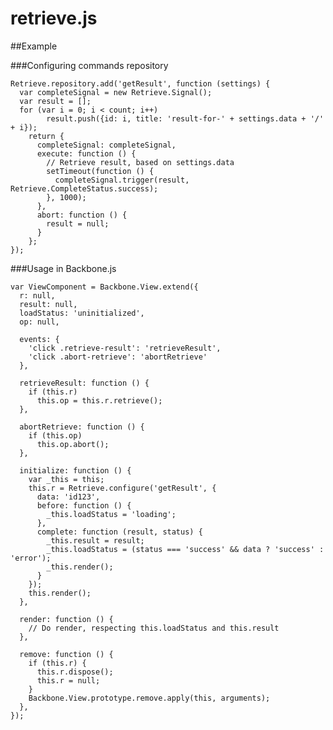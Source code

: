 retrieve.js
===========

##Example

###Configuring commands repository 

    Retrieve.repository.add('getResult', function (settings) {
      var completeSignal = new Retrieve.Signal();
      var result = [];
      for (var i = 0; i < count; i++)
            result.push({id: i, title: 'result-for-' + settings.data + '/' + i});
        return {
          completeSignal: completeSignal,
          execute: function () {
            // Retrieve result, based on settings.data
            setTimeout(function () {
              completeSignal.trigger(result, Retrieve.CompleteStatus.success);
            }, 1000);
          },
          abort: function () {
            result = null;
          }
        };
    });

###Usage in Backbone.js

    var ViewComponent = Backbone.View.extend({
      r: null,
      result: null,
      loadStatus: 'uninitialized',
      op: null,
      
      events: {
        'click .retrieve-result': 'retrieveResult',
        'click .abort-retrieve': 'abortRetrieve'
      },
      
      retrieveResult: function () {
        if (this.r)
          this.op = this.r.retrieve();
      },
      
      abortRetrieve: function () {
        if (this.op)
          this.op.abort();
      },
      
      initialize: function () {
        var _this = this;
        this.r = Retrieve.configure('getResult', {
          data: 'id123',
          before: function () {
            _this.loadStatus = 'loading';
          },
          complete: function (result, status) {
            _this.result = result;
            _this.loadStatus = (status === 'success' && data ? 'success' : 'error');
            _this.render();
          }
        });
        this.render();
      },
      
      render: function () {
        // Do render, respecting this.loadStatus and this.result
      },
      
      remove: function () {
        if (this.r) {
          this.r.dispose();
          this.r = null;
        }
        Backbone.View.prototype.remove.apply(this, arguments);
      },
    });
